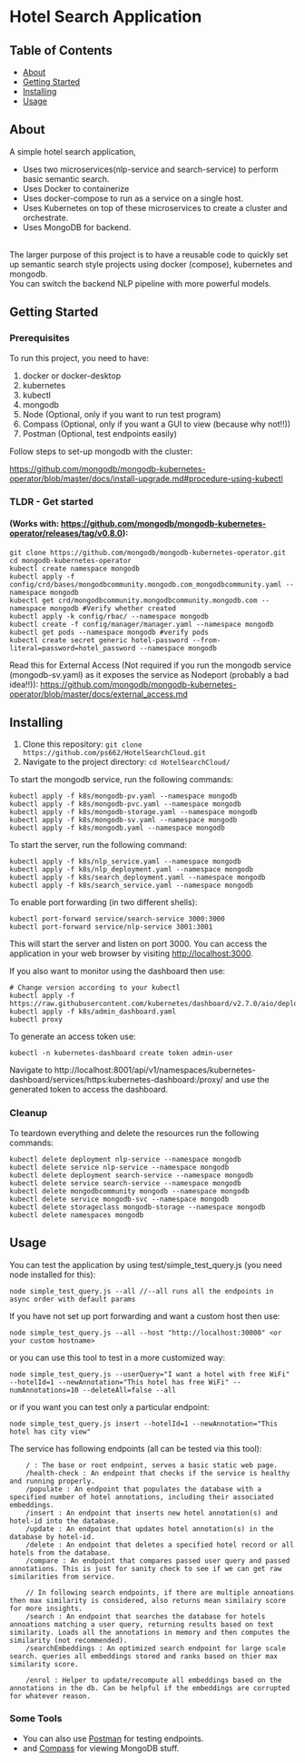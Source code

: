 # Hotel Search Application
## Table of Contents

- [About](#about)
- [Getting Started](#getting_started)
- [Installing](#installing)
- [Usage](#usage)

## About <a name = "about"></a>

A simple hotel search application, 
- Uses two microservices(nlp-service and search-service) to perform basic semantic search.
- Uses Docker to containerize
- Uses docker-compose to run as a service on a single host.
- Uses Kubernetes on top of these microservices to create a cluster and orchestrate.
- Uses MongoDB for backend.

<br> The larger purpose of this project is to have a reusable code to quickly set up semantic search style projects using docker (compose), kubernetes and mongodb. 
<br> You can switch the backend NLP pipeline with more powerful models.

## Getting Started <a name = "getting_started"></a>

### Prerequisites

To run this project, you need to have:
1. docker or docker-desktop
2. kubernetes
3. kubectl
5. mongodb
4. Node (Optional, only if you want to run test program)
6. Compass (Optional, only if you want a GUI to view (because why not!!))
7. Postman (Optional, test endpoints easily)

Follow steps to set-up mongodb with the cluster:

https://github.com/mongodb/mongodb-kubernetes-operator/blob/master/docs/install-upgrade.md#procedure-using-kubectl

### TLDR - Get started
#### (Works with: https://github.com/mongodb/mongodb-kubernetes-operator/releases/tag/v0.8.0):

```
git clone https://github.com/mongodb/mongodb-kubernetes-operator.git
cd mongodb-kubernetes-operator
kubectl create namespace mongodb
kubectl apply -f config/crd/bases/mongodbcommunity.mongodb.com_mongodbcommunity.yaml --namespace mongodb
kubectl get crd/mongodbcommunity.mongodbcommunity.mongodb.com --namespace mongodb #Verify whether created
kubectl apply -k config/rbac/ --namespace mongodb
kubectl create -f config/manager/manager.yaml --namespace mongodb
kubectl get pods --namespace mongodb #verify pods
kubectl create secret generic hotel-password --from-literal=password=hotel_password --namespace mongodb
```

Read this for External Access (Not required if you run the mongodb service (mongodb-sv.yaml) as it exposes the service as Nodeport (probably a bad idea!!)):
https://github.com/mongodb/mongodb-kubernetes-operator/blob/master/docs/external_access.md


## Installing

1. Clone this repository: `git clone https://github.com/ps662/HotelSearchCloud.git`
2. Navigate to the project directory: `cd HotelSearchCloud/`

To start the mongodb service, run the following commands:

```
kubectl apply -f k8s/mongodb-pv.yaml --namespace mongodb
kubectl apply -f k8s/mongodb-pvc.yaml --namespace mongodb
kubectl apply -f k8s/mongodb-storage.yaml --namespace mongodb
kubectl apply -f k8s/mongodb-sv.yaml --namespace mongodb
kubectl apply -f k8s/mongodb.yaml --namespace mongodb
```

To start the server, run the following command:

```
kubectl apply -f k8s/nlp_service.yaml --namespace mongodb
kubectl apply -f k8s/nlp_deployment.yaml --namespace mongodb
kubectl apply -f k8s/search_deployment.yaml --namespace mongodb
kubectl apply -f k8s/search_service.yaml --namespace mongodb
```


To enable port forwarding (in two different shells):

```
kubectl port-forward service/search-service 3000:3000
kubectl port-forward service/nlp-service 3001:3001
```

This will start the server and listen on port 3000. You can access the application in your web browser by visiting [http://localhost:3000](http://localhost:3000).


If you also want to monitor using the dashboard then use:

```
# Change version according to your kubectl
kubectl apply -f https://raw.githubusercontent.com/kubernetes/dashboard/v2.7.0/aio/deploy/recommended.yaml
kubectl apply -f k8s/admin_dashboard.yaml
kubectl proxy
```

To generate an access token use:

```
kubectl -n kubernetes-dashboard create token admin-user
```

Navigate to http://localhost:8001/api/v1/namespaces/kubernetes-dashboard/services/https:kubernetes-dashboard:/proxy/ and use the generated token to access the dashboard.

### Cleanup

To teardown everything and delete the resources run the following commands:

```
kubectl delete deployment nlp-service --namespace mongodb
kubectl delete service nlp-service --namespace mongodb
kubectl delete deployment search-service --namespace mongodb
kubectl delete service search-service --namespace mongodb
kubectl delete mongodbcommunity mongodb --namespace mongodb
kubectl delete service mongodb-svc --namespace mongodb
kubectl delete storageclass mongodb-storage --namespace mongodb
kubectl delete namespaces mongodb
```
## Usage <a name = "usage"></a>

You can test the application by using test/simple_test_query.js (you need node installed for this):

```
node simple_test_query.js --all //--all runs all the endpoints in async order with default params
```

If you have not set up port forwarding and want a custom host then use:

```
node simple_test_query.js --all --host "http://localhost:30000" <or your custom hostname>
```

or you can use this tool to test in a more customized way:

```
node simple_test_query.js --userQuery="I want a hotel with free WiFi" --hotelId=1 --newAnnotation="This hotel has free WiFi" --numAnnotations=10 --deleteAll=false --all
```

or if you want you can test only a particular endpoint: 

```
node simple_test_query.js insert --hotelId=1 --newAnnotation="This hotel has city view"
```

The service has following endpoints (all can be tested via this tool):

```
    / : The base or root endpoint, serves a basic static web page.
    /health-check : An endpoint that checks if the service is healthy and running properly.
    /populate : An endpoint that populates the database with a specified number of hotel annotations, including their associated embeddings.
    /insert : An endpoint that inserts new hotel annotation(s) and hotel-id into the database.
    /update : An endpoint that updates hotel annotation(s) in the database by hotel-id.
    /delete : An endpoint that deletes a specified hotel record or all hotels from the database.
    /compare : An endpoint that compares passed user query and passed annotations. This is just for sanity check to see if we can get raw similarities from service.
    
    // In following search endpoints, if there are multiple annoations then max similarity is considered, also returns mean similairy score for more insights.
    /search : An endpoint that searches the database for hotels annoations matching a user query, returning results based on text similarity. Loads all the annotations in memory and then computes the similarity (not recommended).
    /searchEmbeddings : An optimized search endpoint for large scale search. queries all embeddings stored and ranks based on thier max similarity score.
    
    /enrol : Helper to update/recompute all embeddings based on the annotations in the db. Can be helpful if the embeddings are corrupted for whatever reason.
```

### Some Tools
- You can also use [Postman](https://www.postman.com/) for testing endpoints.
- and [Compass](https://www.mongodb.com/products/compass) for viewing MongoDB stuff.

